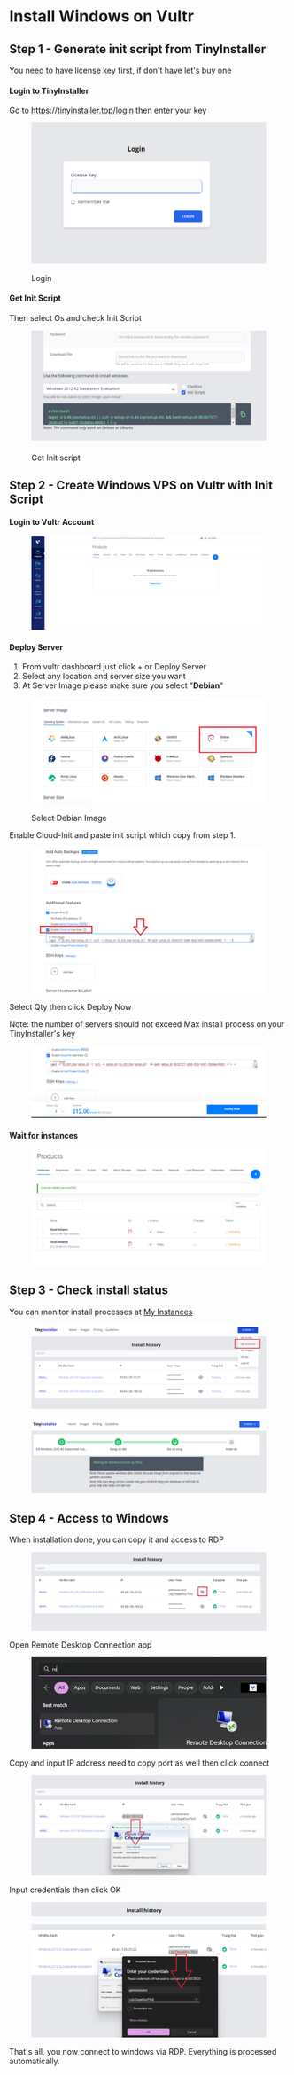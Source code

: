 # Install Windows on Vultr

## Step 1 - Generate init script from TinyInstaller

You need to have license key first, if don't have let's buy one

#### Login to TinyInstaller

Go to https://tinyinstaller.top/login then enter your key

<figure><img src="../.gitbook/assets/image (12) (1).png" alt=""><figcaption><p>Login</p></figcaption></figure>

#### Get Init Script

Then select Os and check Init Script

<figure><img src="../.gitbook/assets/image (18).png" alt=""><figcaption><p>Get Init script</p></figcaption></figure>

## Step 2 - Create Windows VPS on Vultr with Init Script

#### Login to Vultr Account

<figure><img src="../.gitbook/assets/image (21) (1).png" alt=""><figcaption></figcaption></figure>

#### Deploy Server

1. From vultr dashboard just click + or Deploy Server
2. Select any location and server size you want
3. At Server Image please make sure you select "**Debian**"

<figure><img src="../.gitbook/assets/image (20).png" alt=""><figcaption><p>Select Debian Image</p></figcaption></figure>

Enable Cloud-Init and paste init script which copy from step 1.

<figure><img src="../.gitbook/assets/image (10).png" alt=""><figcaption></figcaption></figure>

Select Qty then click Deploy Now

Note: the number of servers should not exceed Max install process on your TinyInstaller's key

<figure><img src="../.gitbook/assets/image (2) (1) (1) (1).png" alt=""><figcaption></figcaption></figure>

#### Wait for instances

<figure><img src="../.gitbook/assets/image (30) (1).png" alt=""><figcaption></figcaption></figure>

## Step 3 - Check install status

You can monitor install processes at [My Instances](https://tinyinstaller.top/my-instances)

<figure><img src="../.gitbook/assets/image (1).png" alt=""><figcaption></figcaption></figure>

<figure><img src="../.gitbook/assets/image (32).png" alt=""><figcaption></figcaption></figure>

## Step 4 - Access to Windows

When installation done, you can copy it and access to RDP

<figure><img src="../.gitbook/assets/image (26).png" alt=""><figcaption></figcaption></figure>

Open Remote Desktop Connection app

<figure><img src="../.gitbook/assets/image (29) (1).png" alt=""><figcaption></figcaption></figure>

Copy and input IP address need to copy port as well then click connect

<figure><img src="../.gitbook/assets/image (27).png" alt=""><figcaption></figcaption></figure>

Input credentials then click OK

<figure><img src="../.gitbook/assets/image (17).png" alt=""><figcaption></figcaption></figure>

That's all, you now connect to windows via RDP. Everything is processed automatically.
